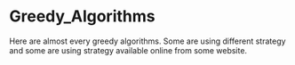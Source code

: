 # Greedy_Algorithms
Here are almost every greedy algorithms. Some are using different strategy and some are using strategy available online from some website.
